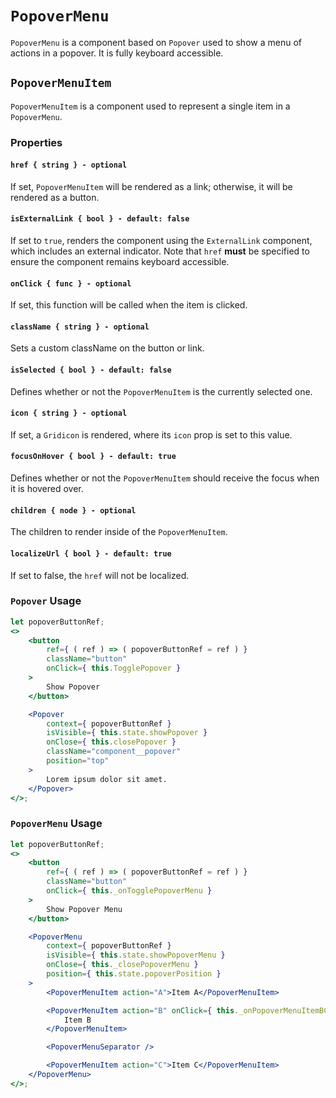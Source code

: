 # `PopoverMenu`

`PopoverMenu` is a component based on `Popover` used to show a menu of actions
in a popover. It is fully keyboard accessible.

## `PopoverMenuItem`

`PopoverMenuItem` is a component used to represent a single item in a
`PopoverMenu`.

### Properties

#### `href { string } - optional`

If set, `PopoverMenuItem` will be rendered as a link; otherwise, it will be
rendered as a button.

#### `isExternalLink { bool } - default: false`

If set to `true`, renders the component using the `ExternalLink` component, which includes an external indicator. Note that `href` **must** be specified to ensure the component remains keyboard accessible.

#### `onClick { func } - optional`

If set, this function will be called when the item is clicked.

#### `className { string } - optional`

Sets a custom className on the button or link.

#### `isSelected { bool } - default: false`

Defines whether or not the `PopoverMenuItem` is the currently selected one.

#### `icon { string } - optional`

If set, a `Gridicon` is rendered, where its `icon` prop is set to this value.

#### `focusOnHover { bool } - default: true`

Defines whether or not the `PopoverMenuItem` should receive the focus when it
is hovered over.

#### `children { node } - optional`

The children to render inside of the `PopoverMenuItem`.

#### `localizeUrl { bool } - default: true`

If set to false, the `href` will not be localized.

### `Popover` Usage

```jsx
let popoverButtonRef;
<>
	<button
		ref={ ( ref ) => ( popoverButtonRef = ref ) }
		className="button"
		onClick={ this.TogglePopover }
	>
		Show Popover
	</button>

	<Popover
		context={ popoverButtonRef }
		isVisible={ this.state.showPopover }
		onClose={ this.closePopover }
		className="component__popover"
		position="top"
	>
		Lorem ipsum dolor sit amet.
	</Popover>
</>;
```

### `PopoverMenu` Usage

```jsx
let popoverButtonRef;
<>
	<button
		ref={ ( ref ) => ( popoverButtonRef = ref ) }
		className="button"
		onClick={ this._onTogglePopoverMenu }
	>
		Show Popover Menu
	</button>

	<PopoverMenu
		context={ popoverButtonRef }
		isVisible={ this.state.showPopoverMenu }
		onClose={ this._closePopoverMenu }
		position={ this.state.popoverPosition }
	>
		<PopoverMenuItem action="A">Item A</PopoverMenuItem>

		<PopoverMenuItem action="B" onClick={ this._onPopoverMenuItemBClick }>
			Item B
		</PopoverMenuItem>

		<PopoverMenuSeparator />

		<PopoverMenuItem action="C">Item C</PopoverMenuItem>
	</PopoverMenu>
</>;
```
